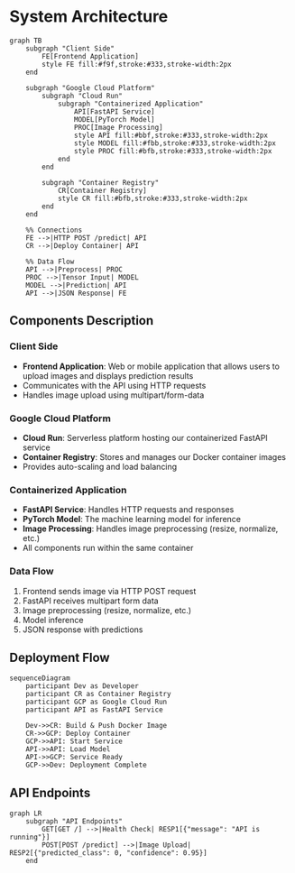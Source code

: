 # System Architecture

```mermaid
graph TB
    subgraph "Client Side"
        FE[Frontend Application]
        style FE fill:#f9f,stroke:#333,stroke-width:2px
    end

    subgraph "Google Cloud Platform"
        subgraph "Cloud Run"
            subgraph "Containerized Application"
                API[FastAPI Service]
                MODEL[PyTorch Model]
                PROC[Image Processing]
                style API fill:#bbf,stroke:#333,stroke-width:2px
                style MODEL fill:#fbb,stroke:#333,stroke-width:2px
                style PROC fill:#bfb,stroke:#333,stroke-width:2px
            end
        end

        subgraph "Container Registry"
            CR[Container Registry]
            style CR fill:#bfb,stroke:#333,stroke-width:2px
        end
    end

    %% Connections
    FE -->|HTTP POST /predict| API
    CR -->|Deploy Container| API

    %% Data Flow
    API -->|Preprocess| PROC
    PROC -->|Tensor Input| MODEL
    MODEL -->|Prediction| API
    API -->|JSON Response| FE
```

## Components Description

### Client Side
- **Frontend Application**: Web or mobile application that allows users to upload images and displays prediction results
- Communicates with the API using HTTP requests
- Handles image upload using multipart/form-data

### Google Cloud Platform
- **Cloud Run**: Serverless platform hosting our containerized FastAPI service
- **Container Registry**: Stores and manages our Docker container images
- Provides auto-scaling and load balancing

### Containerized Application
- **FastAPI Service**: Handles HTTP requests and responses
- **PyTorch Model**: The machine learning model for inference
- **Image Processing**: Handles image preprocessing (resize, normalize, etc.)
- All components run within the same container

### Data Flow
1. Frontend sends image via HTTP POST request
2. FastAPI receives multipart form data
3. Image preprocessing (resize, normalize, etc.)
4. Model inference
5. JSON response with predictions

## Deployment Flow

```mermaid
sequenceDiagram
    participant Dev as Developer
    participant CR as Container Registry
    participant GCP as Google Cloud Run
    participant API as FastAPI Service

    Dev->>CR: Build & Push Docker Image
    CR->>GCP: Deploy Container
    GCP->>API: Start Service
    API->>API: Load Model
    API->>GCP: Service Ready
    GCP->>Dev: Deployment Complete
```

## API Endpoints

```mermaid
graph LR
    subgraph "API Endpoints"
        GET[GET /] -->|Health Check| RESP1[{"message": "API is running"}]
        POST[POST /predict] -->|Image Upload| RESP2[{"predicted_class": 0, "confidence": 0.95}]
    end
``` 